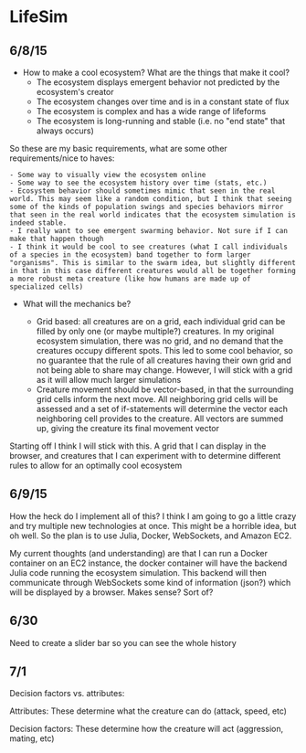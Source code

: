LifeSim
=======

6/8/15
------

- How to make a cool ecosystem? What are the things that make it cool?
	- The ecosystem displays emergent behavior not predicted by the ecosystem's creator
	- The ecosystem changes over time and is in a constant state of flux
	- The ecosystem is complex and has a wide range of lifeforms
	- The ecosystem is long-running and stable (i.e. no "end state" that always occurs)

So these are my basic requirements, what are some other requirements/nice to haves:

	- Some way to visually view the ecosystem online
	- Some way to see the ecosystem history over time (stats, etc.)
	- Ecosystem behavior should sometimes mimic that seen in the real world. This may seem like a random condition, but I think that seeing some of the kinds of population swings and species behaviors mirror that seen in the real world indicates that the ecosystem simulation is indeed stable.
	- I really want to see emergent swarming behavior. Not sure if I can make that happen though
	- I think it would be cool to see creatures (what I call individuals of a species in the ecosystem) band together to form larger "organisms". This is similar to the swarm idea, but slightly different in that in this case different creatures would all be together forming a more robust meta creature (like how humans are made up of specialized cells)


- What will the mechanics be?

	- Grid based: all creatures are on a grid, each individual grid can be filled by only one (or maybe multiple?) creatures. In my original ecosystem simulation, there was no grid, and no demand that the creatures occupy different spots. This led to some cool behavior, so no guarantee that the rule of all creatures having their own grid and not being able to share may change. However, I will stick with a grid as it will allow much larger simulations
	- Creature movement should be vector-based, in that the surrounding grid cells inform the next move. All neighboring grid cells will be assessed and a set of if-statements will determine the vector each neighboring cell provides to the creature. All vectors are summed up, giving the creature its final movement vector

Starting off I think I will stick with this. A grid that I can display in the browser, and creatures that I can experiment with to determine different rules to allow for an optimally cool ecosystem

6/9/15
------

How the heck do I implement all of this? I think I am going to go a little crazy and try multiple new technologies at once. This might be a horrible idea, but oh well. So the plan is to use Julia, Docker, WebSockets, and Amazon EC2.

My current thoughts (and understanding) are that I can run a Docker container on an EC2 instance, the docker container will have the backend Julia code running the ecosystem simulation. This backend will then communicate through WebSockets some kind of information (json?) which will be displayed by a browser. Makes sense? Sort of?


6/30
----

Need to create a slider bar so you can see the whole history

7/1
---
Decision factors vs. attributes:

Attributes: These determine what the creature can do (attack, speed, etc)

Decision factors: These determine how the creature will act (aggression, mating, etc)